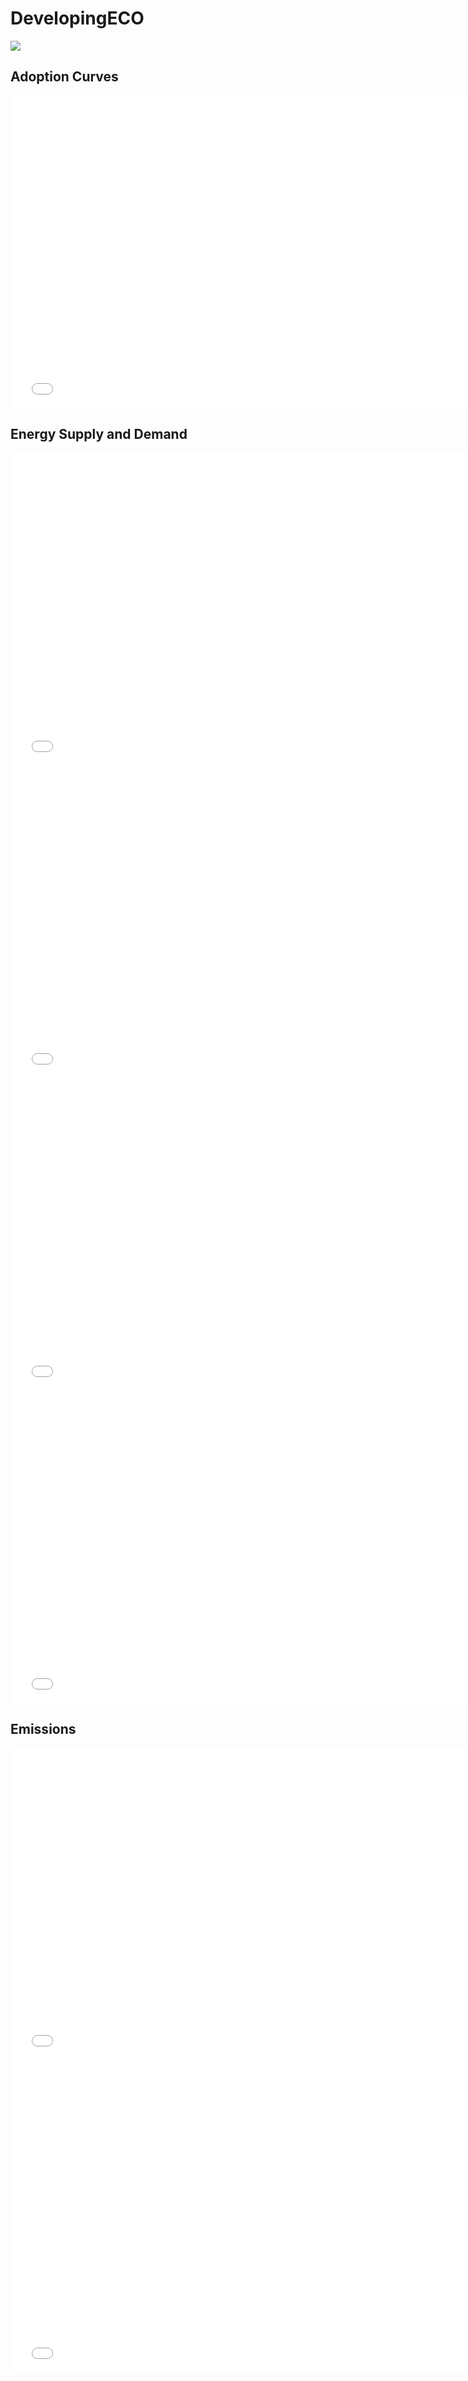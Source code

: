 



# DevelopingECO 
  
![](../region%20maps/DevelopingECO.png)  
  
  

## Adoption Curves
<iframe id='igraph' scrolling='no' style='border:none' seamless='seamless' src= "scurves-DevelopingECO.html" height='500' width='150%'></iframe>  

## Energy Supply and Demand
<iframe id='igraph' scrolling='no' style='border:none' seamless='seamless' src= "demand-baseline-DevelopingECO.html" height='500' width='150%'></iframe>  
<iframe id='igraph' scrolling='no' style='border:none' seamless='seamless' src= "supply-baseline-DevelopingECO.html" height='500' width='150%'></iframe>  
<iframe id='igraph' scrolling='no' style='border:none' seamless='seamless' src= "demand-pathway-DevelopingECO.html" height='500' width='150%'></iframe>  
<iframe id='igraph' scrolling='no' style='border:none' seamless='seamless' src= "supply-pathway-DevelopingECO.html" height='500' width='150%'></iframe>  
  

## Emissions
<iframe id='igraph' scrolling='no' style='border:none' seamless='seamless' src= "mwedges-DevelopingECO.html" height='500' width='150%'></iframe>  
<iframe id='igraph' scrolling='no' style='border:none' seamless='seamless' src= "em1-DevelopingECO.html" height='500' width='150%'></iframe>  
